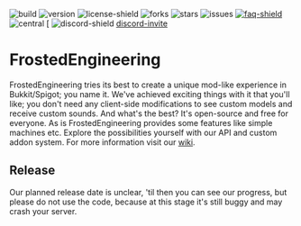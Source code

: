 [version]: http://img.shields.io/github/downloads/IceyLeagons/FrostedEngineering/total.svg
[discord-invite]: https://discord.gg/uej8rGb
[faq]: https://github.com/IceyLeagons/FrostedEngineering/wiki
[troubleshooting]: https://google.com/\)-Troubleshooting
[discord-shield]: https://discord.com/api/guilds/489789322300620801/widget.png
[faq-shield]: https://img.shields.io/badge/Wiki-FAQ-blue.svg
[troubleshooting-shield]: https://img.shields.io/badge/Wiki-Troubleshooting-red.svg
[license-shield]: https://img.shields.io/github/license/IceyLeagons/FrostedEngineering
[forks]: https://img.shields.io/github/forks/IceyLeagons/FrostedEngineering
[stars]: https://img.shields.io/github/stars/IceyLeagons/FrostedEngineering
[issues]: https://img.shields.io/github/issues/IceyLeagons/FrostedEngineering
[central]: https://github.com/IceyLeagons/FrostedEngineering/workflows/Maven%20Central/badge.svg?event=deployment_status
[build]: https://github.com/IceyLeagons/FrostedEngineering/workflows/Java%20CI%20with%20Maven/badge.svg

 ![build][] ![version][]  ![license-shield][] ![forks][] ![stars][]
 ![issues][] [ ![faq-shield]][faq] ![central][]
 [ ![discord-shield][] [discord-invite]
 

# FrostedEngineering
FrostedEngineering tries its best to create a unique mod-like experience in Bukkit/Spigot; you name it. We've achieved exciting things with it that you'll like; you don't need any client-side modifications to see custom models and receive custom sounds. And what's the best? It's open-source and free for everyone. As is FrostedEngineering provides some features like simple machines etc. Explore the possibilities yourself with our API and custom addon system.
For more information visit our [wiki](https://github.com/IceyLeagons/FrostedEngineering/wiki).

## Release
Our planned release date is unclear, 'til then you can see our progress, but please do not use the code, because at this stage it's still buggy and may crash your server.
